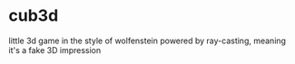 # cub3d
little 3d game in the style of wolfenstein
powered by ray-casting, meaning it's a fake 3D impression

